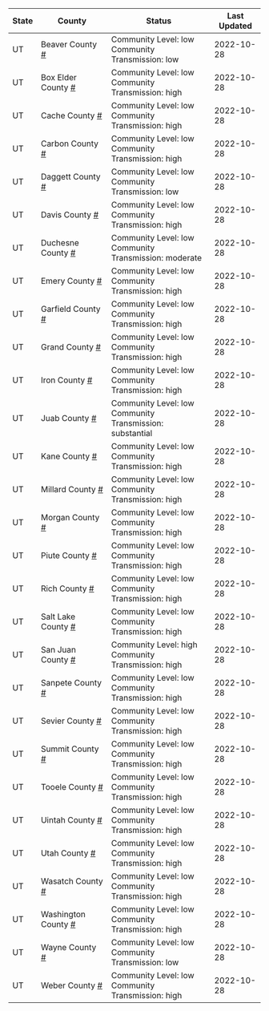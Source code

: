 State | County | Status | Last Updated
--- | --- | --- | --- 
UT | Beaver County <a href="#beaver_county">#</a> | <a name="beaver_county"></a>Community Level: low<br/>Community Transmission: low | 2022-10-28
UT | Box Elder County <a href="#box_elder_county">#</a> | <a name="box_elder_county"></a>Community Level: low<br/>Community Transmission: high | 2022-10-28
UT | Cache County <a href="#cache_county">#</a> | <a name="cache_county"></a>Community Level: low<br/>Community Transmission: high | 2022-10-28
UT | Carbon County <a href="#carbon_county">#</a> | <a name="carbon_county"></a>Community Level: low<br/>Community Transmission: high | 2022-10-28
UT | Daggett County <a href="#daggett_county">#</a> | <a name="daggett_county"></a>Community Level: low<br/>Community Transmission: low | 2022-10-28
UT | Davis County <a href="#davis_county">#</a> | <a name="davis_county"></a>Community Level: low<br/>Community Transmission: high | 2022-10-28
UT | Duchesne County <a href="#duchesne_county">#</a> | <a name="duchesne_county"></a>Community Level: low<br/>Community Transmission: moderate | 2022-10-28
UT | Emery County <a href="#emery_county">#</a> | <a name="emery_county"></a>Community Level: low<br/>Community Transmission: high | 2022-10-28
UT | Garfield County <a href="#garfield_county">#</a> | <a name="garfield_county"></a>Community Level: low<br/>Community Transmission: high | 2022-10-28
UT | Grand County <a href="#grand_county">#</a> | <a name="grand_county"></a>Community Level: low<br/>Community Transmission: high | 2022-10-28
UT | Iron County <a href="#iron_county">#</a> | <a name="iron_county"></a>Community Level: low<br/>Community Transmission: high | 2022-10-28
UT | Juab County <a href="#juab_county">#</a> | <a name="juab_county"></a>Community Level: low<br/>Community Transmission: substantial | 2022-10-28
UT | Kane County <a href="#kane_county">#</a> | <a name="kane_county"></a>Community Level: low<br/>Community Transmission: high | 2022-10-28
UT | Millard County <a href="#millard_county">#</a> | <a name="millard_county"></a>Community Level: low<br/>Community Transmission: high | 2022-10-28
UT | Morgan County <a href="#morgan_county">#</a> | <a name="morgan_county"></a>Community Level: low<br/>Community Transmission: high | 2022-10-28
UT | Piute County <a href="#piute_county">#</a> | <a name="piute_county"></a>Community Level: low<br/>Community Transmission: high | 2022-10-28
UT | Rich County <a href="#rich_county">#</a> | <a name="rich_county"></a>Community Level: low<br/>Community Transmission: high | 2022-10-28
UT | Salt Lake County <a href="#salt_lake_county">#</a> | <a name="salt_lake_county"></a>Community Level: low<br/>Community Transmission: high | 2022-10-28
UT | San Juan County <a href="#san_juan_county">#</a> | <a name="san_juan_county"></a>Community Level: high<br/>Community Transmission: high | 2022-10-28
UT | Sanpete County <a href="#sanpete_county">#</a> | <a name="sanpete_county"></a>Community Level: low<br/>Community Transmission: high | 2022-10-28
UT | Sevier County <a href="#sevier_county">#</a> | <a name="sevier_county"></a>Community Level: low<br/>Community Transmission: high | 2022-10-28
UT | Summit County <a href="#summit_county">#</a> | <a name="summit_county"></a>Community Level: low<br/>Community Transmission: high | 2022-10-28
UT | Tooele County <a href="#tooele_county">#</a> | <a name="tooele_county"></a>Community Level: low<br/>Community Transmission: high | 2022-10-28
UT | Uintah County <a href="#uintah_county">#</a> | <a name="uintah_county"></a>Community Level: low<br/>Community Transmission: high | 2022-10-28
UT | Utah County <a href="#utah_county">#</a> | <a name="utah_county"></a>Community Level: low<br/>Community Transmission: high | 2022-10-28
UT | Wasatch County <a href="#wasatch_county">#</a> | <a name="wasatch_county"></a>Community Level: low<br/>Community Transmission: high | 2022-10-28
UT | Washington County <a href="#washington_county">#</a> | <a name="washington_county"></a>Community Level: low<br/>Community Transmission: high | 2022-10-28
UT | Wayne County <a href="#wayne_county">#</a> | <a name="wayne_county"></a>Community Level: low<br/>Community Transmission: low | 2022-10-28
UT | Weber County <a href="#weber_county">#</a> | <a name="weber_county"></a>Community Level: low<br/>Community Transmission: high | 2022-10-28

